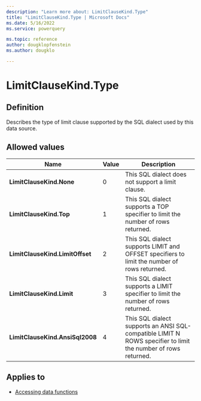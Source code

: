 ```yaml
---
description: "Learn more about: LimitClauseKind.Type"
title: "LimitClauseKind.Type | Microsoft Docs"
ms.date: 5/16/2022
ms.service: powerquery

ms.topic: reference
author: dougklopfenstein
ms.author: dougklo

---
```

# LimitClauseKind.Type

## Definition

Describes the type of limit clause supported by the SQL dialect used by this data source.

## Allowed values

|Name|Value|Description|  
|------------|--|---------------|  
|**LimitClauseKind.None**|0|This SQL dialect does not support a limit clause.|
|**LimitClauseKind.Top**|1|This SQL dialect supports a TOP specifier to limit the number of rows returned.|
|**LimitClauseKind.LimitOffset**|2|This SQL dialect supports LIMIT and OFFSET specifiers to limit the number of rows returned.|
|**LimitClauseKind.Limit**|3|This SQL dialect supports a LIMIT specifier to limit the number of rows returned.|
|**LimitClauseKind.AnsiSql2008**|4|This SQL dialect supports an ANSI SQL-compatible LIMIT N ROWS specifier to limit the number of rows returned.|

## Applies to

* [Accessing data functions](accessing-data-functions.md)
